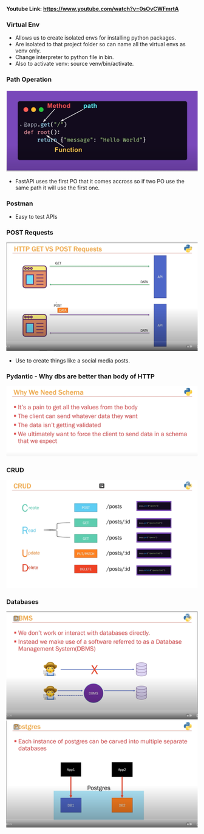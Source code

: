 **Youtube Link: https://www.youtube.com/watch?v=0sOvCWFmrtA**

### Virtual Env
- Allows us to create isolated envs for installing python packages.
- Are isolated to that project folder so can name all the virtual envs as venv only.
- Change interpreter to python file in bin.
- Also to activate venv: source venv/bin/activate.

### Path Operation
![Alt text](image.png)
- FastAPi uses the first PO that it comes accross so if two PO use the same path it will use the first one.

### Postman
- Easy to test APIs

### POST Requests
![Alt text](image-1.png)
- Use to create things like a social media posts.

### Pydantic - Why dbs are better than body of HTTP
![Alt text](image-2.png)

### CRUD
![Alt text](image-3.png)

### Databases
![Alt text](image-4.png)
![Alt text](image-5.png)